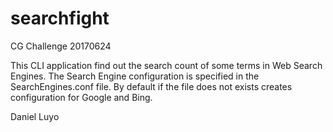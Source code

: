 # searchfight
CG Challenge 20170624

This CLI application find out the search count of some terms in Web Search Engines.
The Search Engine configuration is specified in the SearchEngines.conf file.
By default if the file does not exists creates configuration for Google and Bing.


Daniel Luyo
